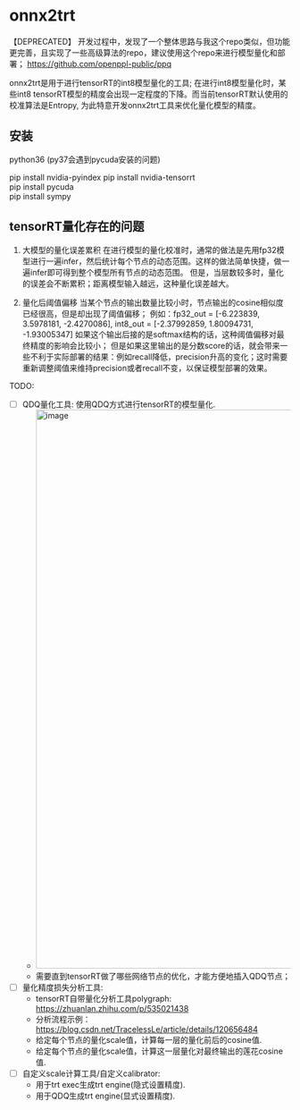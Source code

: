 # onnx2trt  


【DEPRECATED】 开发过程中，发现了一个整体思路与我这个repo类似，但功能更完善，且实现了一些高级算法的repo，建议使用这个repo来进行模型量化和部署； https://github.com/openppl-public/ppq



onnx2trt是用于进行tensorRT的int8模型量化的工具; 在进行int8模型量化时，某些int8 tensorRT模型的精度会出现一定程度的下降。而当前tensorRT默认使用的校准算法是Entropy, 为此特意开发onnx2trt工具来优化量化模型的精度。



## 安装
python36 (py37会遇到pycuda安装的问题)

pip install nvidia-pyindex 
pip install nvidia-tensorrt  
pip install pycuda  
pip install sympy  



## tensorRT量化存在的问题

1. 大模型的量化误差累积
   在进行模型的量化校准时，通常的做法是先用fp32模型进行一遍infer，然后统计每个节点的动态范围。这样的做法简单快捷，做一遍infer即可得到整个模型所有节点的动态范围。
   但是，当层数较多时，量化的误差会不断累积；距离模型输入越远，这种量化误差越大。


2. 量化后阈值偏移
   当某个节点的输出数量比较小时，节点输出的cosine相似度已经很高，但是却出现了阈值偏移；
   例如：fp32_out = [-6.223839, 3.5978181, -2.4270086], int8_out = [-2.37992859, 1.80094731, -1.93005347]
   如果这个输出后接的是softmax结构的话，这种阈值偏移对最终精度的影响会比较小；
   但是如果这里输出的是分数score的话，就会带来一些不利于实际部署的结果：例如recall降低，precision升高的变化；这时需要重新调整阈值来维持precision或者recall不变，以保证模型部署的效果。


TODO:  
- [ ] QDQ量化工具: 使用QDQ方式进行tensorRT的模型量化.  
   - <img width="1000" alt="image" src="https://user-images.githubusercontent.com/100257957/180491664-ec2fc0ab-db9b-45b1-a758-8d718a217ecc.png">
   - 需要直到tensorRT做了哪些网络节点的优化，才能方便地插入QDQ节点；
- [ ] 量化精度损失分析工具:    
   - tensorRT自带量化分析工具polygraph: https://zhuanlan.zhihu.com/p/535021438 
   - 分析流程示例：https://blog.csdn.net/TracelessLe/article/details/120656484
   - 给定每个节点的量化scale值，计算每一层的量化前后的cosine值.   
   - 给定每个节点的量化scale值，计算这一层量化对最终输出的莲花cosine值.   
- [ ] 自定义scale计算工具/自定义calibrator:     
   - 用于trt exec生成trt engine(隐式设置精度). 
   - 用于QDQ生成trt engine(显式设置精度). 

